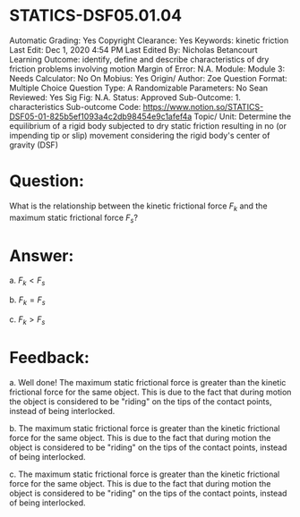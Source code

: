 # STATICS-DSF05.01.04

Automatic Grading: Yes
Copyright Clearance: Yes
Keywords: kinetic friction
Last Edit: Dec 1, 2020 4:54 PM
Last Edited By: Nicholas Betancourt
Learning Outcome: identify, define and describe characteristics of dry friction problems involving motion
Margin of Error: N.A.
Module: Module 3:
Needs Calculator: No
On Mobius: Yes
Origin/ Author: Zoe
Question Format: Multiple Choice
Question Type: A
Randomizable Parameters: No
Sean Reviewed: Yes
Sig Fig: N.A.
Status: Approved
Sub-Outcome: 1. characteristics
Sub-outcome Code: https://www.notion.so/STATICS-DSF05-01-825b5ef1093a4c2db98454e9c1afef4a
Topic/ Unit: Determine the equilibrium of a rigid body subjected to dry static friction resulting in no (or impending tip or slip) movement considering the rigid body's center of gravity (DSF)

# Question:

What is the relationship between the kinetic frictional force $F_k$ and the maximum static frictional force $F_s$?

# Answer:

a. $F_k<F_s$

b. $F_k=F_s$

c. $F_k>F_s$

# Feedback:

a. Well done! The maximum static frictional force is greater than the kinetic frictional force for the same object. This is due to the fact that during motion the object is considered to be "riding" on the tips of the contact points, instead of being interlocked. 

b. The maximum static frictional force is greater than the kinetic frictional force for the same object. This is due to the fact that during motion the object is considered to be "riding" on the tips of the contact points, instead of being interlocked. 

c. The maximum static frictional force is greater than the kinetic frictional force for the same object. This is due to the fact that during motion the object is considered to be "riding" on the tips of the contact points, instead of being interlocked.